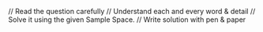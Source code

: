 // Read the question carefully
// Understand each and every word & detail
// Solve it using the given Sample Space.
// Write solution with pen & paper